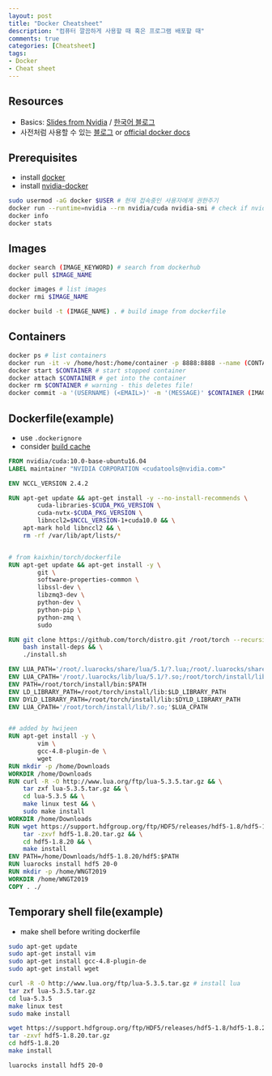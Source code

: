 ```yaml
---
layout: post
title: "Docker Cheatsheet"
description: "컴퓨터 깔끔하게 사용할 때 혹은 프로그램 배포할 때"
comments: true
categories: [Cheatsheet]
tags:
- Docker
- Cheat sheet
---
```


## Resources

- Basics: [Slides from Nvidia](https://www.nvidia.co.kr/content/apac/event/kr/deep-learning-day-2017/dli-1/Docker-User-Guide-17-08_v1_NOV01_Joshpark.pdf) / [한국어 블로그](https://subicura.com/2017/01/19/docker-guide-for-beginners-1.html)
- 사전처럼 사용할 수 있는 [블로그](http://pyrasis.com/docker.html) or [official docker docs](https://docs.docker.com/)



## Prerequisites

- install [docker]([https://subicura.com/2017/01/19/docker-guide-for-beginners-2.html#%EB%8F%84%EC%BB%A4-%EC%84%A4%EC%B9%98%ED%95%98%EA%B8%B0](https://subicura.com/2017/01/19/docker-guide-for-beginners-2.html#도커-설치하기))
- install [nvidia-docker](https://github.com/NVIDIA/nvidia-docker)
```bash
sudo usermod -aG docker $USER # 현재 접속중인 사용자에게 권한주기
docker run --runtime=nvidia --rm nvidia/cuda nvidia-smi # check if nvidia-docker is installed
docker info
docker stats
```



## Images

```bash
docker search (IMAGE_KEYWORD) # search from dockerhub
docker pull $IMAGE_NAME

docker images # list images
docker rmi $IMAGE_NAME

docker build -t (IMAGE_NAME) . # build image from dockerfile
```



## Containers

```bash
docker ps # list containers
docker run -it -v /home/host:/home/container -p 8888:8888 --name (CONTAINER) -d -e HOME:$HOME $IMAGE 
docker start $CONTAINER # start stopped container
docker attach $CONTAINER # get into the container
docker rm $CONTAINER # warning - this deletes file!
docker commit -a '(USERNAME) (<EMAIL>)' -m '(MESSAGE)' $CONTAINER (IMAGENAME):(TAG) # from container to image
```



## Dockerfile(example)

- use `.dockerignore `
- consider [build cache](https://subicura.com/2017/02/10/docker-guide-for-beginners-create-image-and-deploy.html)

```dockerfile
FROM nvidia/cuda:10.0-base-ubuntu16.04
LABEL maintainer "NVIDIA CORPORATION <cudatools@nvidia.com>"

ENV NCCL_VERSION 2.4.2

RUN apt-get update && apt-get install -y --no-install-recommends \
        cuda-libraries-$CUDA_PKG_VERSION \
        cuda-nvtx-$CUDA_PKG_VERSION \
        libnccl2=$NCCL_VERSION-1+cuda10.0 && \
    apt-mark hold libnccl2 && \
    rm -rf /var/lib/apt/lists/*


# from kaixhin/torch/dockerfile
RUN apt-get update && apt-get install -y \
        git \
        software-properties-common \
        libssl-dev \
        libzmq3-dev \
        python-dev \
        python-pip \
        python-zmq \
        sudo

RUN git clone https://github.com/torch/distro.git /root/torch --recursive && cd /root/torch && \
    bash install-deps && \
    ./install.sh

ENV LUA_PATH='/root/.luarocks/share/lua/5.1/?.lua;/root/.luarocks/share/lua/5.1/?/init.lua;/root/torch/install/share/lua/5.1/?.lua;/root/torch/install/share/lua/5.1/?/init.lua;./?.lua;/root/torch/install/share/luajit-2.1.0-beta1/?.lua;/usr/local/share/lua/5.1/?.lua;/usr/local/share/lua/5.1/?/init.lua'
ENV LUA_CPATH='/root/.luarocks/lib/lua/5.1/?.so;/root/torch/install/lib/lua/5.1/?.so;./?.so;/usr/local/lib/lua/5.1/?.so;/usr/local/lib/lua/5.1/loadall.so'
ENV PATH=/root/torch/install/bin:$PATH
ENV LD_LIBRARY_PATH=/root/torch/install/lib:$LD_LIBRARY_PATH
ENV DYLD_LIBRARY_PATH=/root/torch/install/lib:$DYLD_LIBRARY_PATH
ENV LUA_CPATH='/root/torch/install/lib/?.so;'$LUA_CPATH


## added by hwijeen
RUN apt-get install -y \
        vim \
        gcc-4.8-plugin-de \
        wget
RUN mkdir -p /home/Downloads
WORKDIR /home/Downloads
RUN curl -R -O http://www.lua.org/ftp/lua-5.3.5.tar.gz && \
    tar zxf lua-5.3.5.tar.gz && \
    cd lua-5.3.5 && \
    make linux test && \
    sudo make install
WORKDIR /home/Downloads
RUN wget https://support.hdfgroup.org/ftp/HDF5/releases/hdf5-1.8/hdf5-1.8.20/src/hdf5-1.8.20.tar.gz &&\
    tar -zxvf hdf5-1.8.20.tar.gz && \
    cd hdf5-1.8.20 && \
    make install
ENV PATH=/home/Downloads/hdf5-1.8.20/hdf5:$PATH
RUN luarocks install hdf5 20-0
RUN mkdir -p /home/WNGT2019
WORKDIR /home/WNGT2019
COPY . ./
```





## Temporary shell file(example)

- make shell before writing dockerfile

```bash
sudo apt-get update
sudo apt-get install vim
sudo apt-get install gcc-4.8-plugin-de
sudo apt-get install wget

curl -R -O http://www.lua.org/ftp/lua-5.3.5.tar.gz # install lua
tar zxf lua-5.3.5.tar.gz
cd lua-5.3.5
make linux test
sudo make install

wget https://support.hdfgroup.org/ftp/HDF5/releases/hdf5-1.8/hdf5-1.8.20/src/hdf5-1.8.20.tar.gz
tar -zxvf hdf5-1.8.20.tar.gz
cd hdf5-1.8.20
make install

luarocks install hdf5 20-0
```


